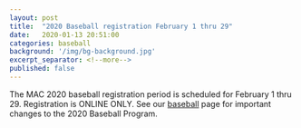 ```yaml
---
layout: post
title:  "2020 Baseball registration February 1 thru 29"
date:   2020-01-13 20:51:00
categories: baseball
background: '/img/bg-background.jpg'
excerpt_separator: <!--more-->
published: false
---
```

The MAC 2020 baseball registration period is scheduled for February 1 thru 29.
Registration is ONLINE ONLY.
See our [baseball](/baseball) page for important changes to the 2020 Baseball Program.